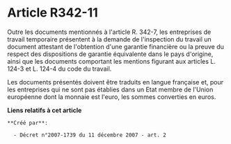 # Article R342-11

Outre les documents mentionnés à l'article R. 342-7, les entreprises de travail temporaire présentent à la demande de
l'inspection du travail un document attestant de l'obtention d'une garantie financière ou la preuve du respect des
dispositions de garantie équivalente dans le pays d'origine, ainsi que les documents comportant les mentions figurant aux
articles L. 124-3 et L. 124-4 du code du travail. 

Les documents présentés doivent être traduits en langue française et, pour les entreprises qui ne sont pas établies dans un
Etat membre de l'Union européenne dont la monnaie est l'euro, les sommes converties en euros.

**Liens relatifs à cet article**

	**Créé par**:

	  - Décret n°2007-1739 du 11 décembre 2007 - art. 2
